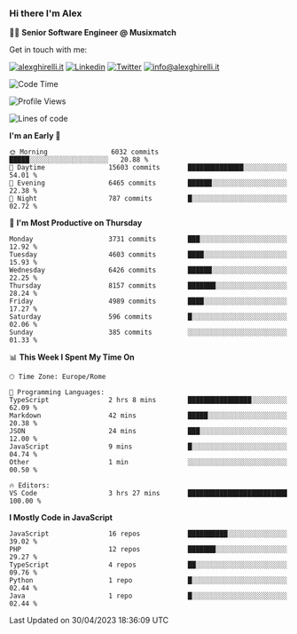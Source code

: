 ### Hi there I'm Alex

👨‍💻 __Senior Software Engineer @ Musixmatch__

Get in touch with me:

[![alexghirelli.it](https://img.shields.io/static/v1?label=alexghirelli.it&message=%20&color=red&logo=&style=flat-square&logoColor=white)](https://www.alexghirelli.it/)
[![Linkedin](https://img.shields.io/static/v1?label=Linkedin&message=%20&color=blue&logo=Linkedin&style=flat-square&logoColor=white)](https://linkedin.com/in/alexghirelli)
[![Twitter](https://img.shields.io/static/v1?label=Twitter&message=%20&color=blue&logo=Twitter&style=flat-square&logoColor=white)](https://twitter.com/alexGhirelli)
[![info@alexghirelli.it](https://img.shields.io/static/v1?label=info@alexghirelli.it&message=%20&color=red&logo=gmail&style=flat-square&logoColor=white)](mailto:info@alexghirelli.it)

<!--START_SECTION:waka-->
![Code Time](http://img.shields.io/badge/Code%20Time-7%2C444%20hrs%2020%20mins-blue)

![Profile Views](http://img.shields.io/badge/Profile%20Views-0-blue)

![Lines of code](https://img.shields.io/badge/From%20Hello%20World%20I%27ve%20Written-39.0%20million%20lines%20of%20code-blue)

**I'm an Early 🐤** 

```text
🌞 Morning                6032 commits        █████░░░░░░░░░░░░░░░░░░░░   20.88 % 
🌆 Daytime                15603 commits       ██████████████░░░░░░░░░░░   54.01 % 
🌃 Evening                6465 commits        ██████░░░░░░░░░░░░░░░░░░░   22.38 % 
🌙 Night                  787 commits         █░░░░░░░░░░░░░░░░░░░░░░░░   02.72 % 
```
📅 **I'm Most Productive on Thursday** 

```text
Monday                   3731 commits        ███░░░░░░░░░░░░░░░░░░░░░░   12.92 % 
Tuesday                  4603 commits        ████░░░░░░░░░░░░░░░░░░░░░   15.93 % 
Wednesday                6426 commits        ██████░░░░░░░░░░░░░░░░░░░   22.25 % 
Thursday                 8157 commits        ███████░░░░░░░░░░░░░░░░░░   28.24 % 
Friday                   4989 commits        ████░░░░░░░░░░░░░░░░░░░░░   17.27 % 
Saturday                 596 commits         █░░░░░░░░░░░░░░░░░░░░░░░░   02.06 % 
Sunday                   385 commits         ░░░░░░░░░░░░░░░░░░░░░░░░░   01.33 % 
```


📊 **This Week I Spent My Time On** 

```text
🕑︎ Time Zone: Europe/Rome

💬 Programming Languages: 
TypeScript               2 hrs 8 mins        ████████████████░░░░░░░░░   62.09 % 
Markdown                 42 mins             █████░░░░░░░░░░░░░░░░░░░░   20.38 % 
JSON                     24 mins             ███░░░░░░░░░░░░░░░░░░░░░░   12.00 % 
JavaScript               9 mins              █░░░░░░░░░░░░░░░░░░░░░░░░   04.74 % 
Other                    1 min               ░░░░░░░░░░░░░░░░░░░░░░░░░   00.50 % 

🔥 Editors: 
VS Code                  3 hrs 27 mins       █████████████████████████   100.00 % 
```

**I Mostly Code in JavaScript** 

```text
JavaScript               16 repos            ██████████░░░░░░░░░░░░░░░   39.02 % 
PHP                      12 repos            ███████░░░░░░░░░░░░░░░░░░   29.27 % 
TypeScript               4 repos             ██░░░░░░░░░░░░░░░░░░░░░░░   09.76 % 
Python                   1 repo              █░░░░░░░░░░░░░░░░░░░░░░░░   02.44 % 
Java                     1 repo              █░░░░░░░░░░░░░░░░░░░░░░░░   02.44 % 
```




 Last Updated on 30/04/2023 18:36:09 UTC
<!--END_SECTION:waka-->
